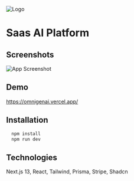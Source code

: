 ![Logo](https://dev-to-uploads.s3.amazonaws.com/uploads/articles/th5xamgrr6se0x5ro4g6.png)

# Saas AI Platform

## Screenshots

![App Screenshot](https://via.placeholder.com/468x300?text=App+Screenshot+Here)

## Demo

https://omnigenai.vercel.app/

## Installation

```bash
  npm install
  npm run dev
```

## Technologies

Next.js 13, React, Tailwind, Prisma, Stripe, Shadcn
